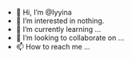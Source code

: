 - 👋 Hi, I’m @Iyyina
- 👀 I’m interested in nothing.
- 🌱 I’m currently learning ...
- 💞️ I’m looking to collaborate on ...
- 📫 How to reach me ...

<!---
Iyyina/Iyyina is a ✨ special ✨ repository because its `README.md` (this file) appears on your GitHub profile.
You can click the Preview link to take a look at your changes.
--->
